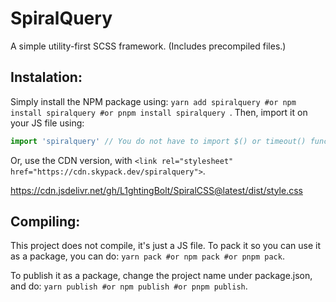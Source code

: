 # SpiralQuery
A simple utility-first SCSS framework. (Includes precompiled files.)

## Instalation: 
Simply install the NPM package using:
`yarn add spiralquery
#or
npm install spiralquery
#or
pnpm install spiralquery
`.
Then, import it on your JS file using:
```js
import 'spiralquery' // You do not have to import $() or timeout() functions, they put themselves on the window object.
```
Or, use the CDN version, with `<link rel="stylesheet" href="https://cdn.skypack.dev/spiralquery">`.

https://cdn.jsdelivr.net/gh/L1ghtingBolt/SpiralCSS@latest/dist/style.css

## Compiling: 
This project does not compile, it's just a JS file. To pack it so you can use it as a package, you can do:
`yarn pack
#or
npm pack
#or
pnpm pack`.

To publish it as a package, change the project name under package.json, and do: 
`yarn publish
#or
npm publish
#or
pnpm publish`.
